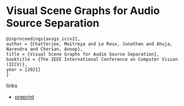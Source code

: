 # Visual Scene Graphs for Audio Source Separation

```
@inproceedings{avsgs_iccv21,
author = {Chatterjee, Moitreya and Le Roux, Jonathan and Ahuja, Narendra and Cherian, Anoop},
title = {Visual Scene Graphs for Audio Source Separation},
booktitle = {The IEEE International Conference on Computer Vision (ICCV)},
year = {2021}
}
```

links
- [preprint](https://www.merl.com/publications/docs/TR2021-095.pdf)
